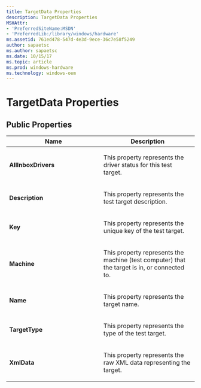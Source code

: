 ```yaml
---
title: TargetData Properties
description: TargetData Properties
MSHAttr:
- 'PreferredSiteName:MSDN'
- 'PreferredLib:/library/windows/hardware'
ms.assetid: 761ed478-547d-4e3d-9ece-36c7e58f5249
author: sapaetsc
ms.author: sapaetsc
ms.date: 10/15/17
ms.topic: article
ms.prod: windows-hardware
ms.technology: windows-oem
---
```


# TargetData Properties


## <span id="Public_Properties"></span><span id="public_properties"></span><span id="PUBLIC_PROPERTIES"></span>Public Properties


<table>
<colgroup>
<col width="50%" />
<col width="50%" />
</colgroup>
<thead>
<tr class="header">
<th>Name</th>
<th>Description</th>
</tr>
</thead>
<tbody>
<tr class="odd">
<td><p><strong>AllInboxDrivers</strong></p></td>
<td><p>This property represents the driver status for this test target.</p></td>
</tr>
<tr class="even">
<td><p><strong>Description</strong></p></td>
<td><p>This property represents the test target description.</p></td>
</tr>
<tr class="odd">
<td><p><strong>Key</strong></p></td>
<td><p>This property represents the unique key of the test target.</p></td>
</tr>
<tr class="even">
<td><p><strong>Machine</strong></p></td>
<td><p>This property represents the machine (test computer) that the target is in, or connected to.</p></td>
</tr>
<tr class="odd">
<td><p><strong>Name</strong></p></td>
<td><p>This property represents the target name.</p></td>
</tr>
<tr class="even">
<td><p><strong>TargetType</strong></p></td>
<td><p>This property represents the type of the test target.</p></td>
</tr>
<tr class="odd">
<td><p><strong>XmlData</strong></p></td>
<td><p>This property represents the raw XML data representing the target.</p></td>
</tr>
</tbody>
</table>

 

 

 






